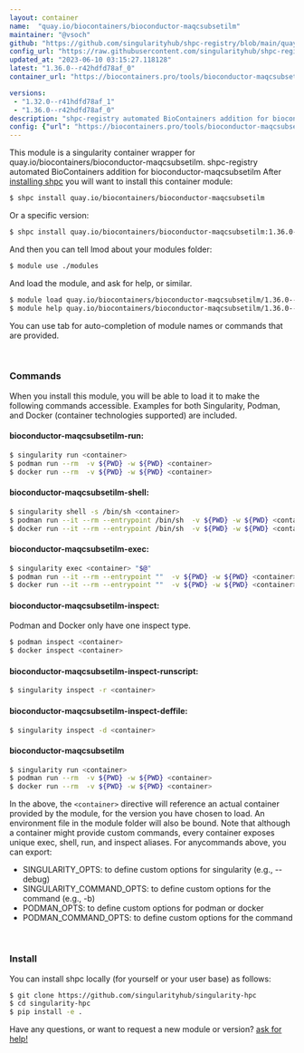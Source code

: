 ```yaml
---
layout: container
name:  "quay.io/biocontainers/bioconductor-maqcsubsetilm"
maintainer: "@vsoch"
github: "https://github.com/singularityhub/shpc-registry/blob/main/quay.io/biocontainers/bioconductor-maqcsubsetilm/container.yaml"
config_url: "https://raw.githubusercontent.com/singularityhub/shpc-registry/main/quay.io/biocontainers/bioconductor-maqcsubsetilm/container.yaml"
updated_at: "2023-06-10 03:15:27.118128"
latest: "1.36.0--r42hdfd78af_0"
container_url: "https://biocontainers.pro/tools/bioconductor-maqcsubsetilm"

versions:
 - "1.32.0--r41hdfd78af_1"
 - "1.36.0--r42hdfd78af_0"
description: "shpc-registry automated BioContainers addition for bioconductor-maqcsubsetilm"
config: {"url": "https://biocontainers.pro/tools/bioconductor-maqcsubsetilm", "maintainer": "@vsoch", "description": "shpc-registry automated BioContainers addition for bioconductor-maqcsubsetilm", "latest": {"1.36.0--r42hdfd78af_0": "sha256:2b9724ef8aa17ced95b461311d466353ad6285081d1dd9ce312e2d18f8755dcc"}, "tags": {"1.32.0--r41hdfd78af_1": "sha256:e31b095c84a21901794d31aebce9107efe521e1b013312c91b307876c35261ee", "1.36.0--r42hdfd78af_0": "sha256:2b9724ef8aa17ced95b461311d466353ad6285081d1dd9ce312e2d18f8755dcc"}, "docker": "quay.io/biocontainers/bioconductor-maqcsubsetilm"}
---
```


This module is a singularity container wrapper for quay.io/biocontainers/bioconductor-maqcsubsetilm.
shpc-registry automated BioContainers addition for bioconductor-maqcsubsetilm
After [installing shpc](#install) you will want to install this container module:


```bash
$ shpc install quay.io/biocontainers/bioconductor-maqcsubsetilm
```

Or a specific version:

```bash
$ shpc install quay.io/biocontainers/bioconductor-maqcsubsetilm:1.36.0--r42hdfd78af_0
```

And then you can tell lmod about your modules folder:

```bash
$ module use ./modules
```

And load the module, and ask for help, or similar.

```bash
$ module load quay.io/biocontainers/bioconductor-maqcsubsetilm/1.36.0--r42hdfd78af_0
$ module help quay.io/biocontainers/bioconductor-maqcsubsetilm/1.36.0--r42hdfd78af_0
```

You can use tab for auto-completion of module names or commands that are provided.

<br>

### Commands

When you install this module, you will be able to load it to make the following commands accessible.
Examples for both Singularity, Podman, and Docker (container technologies supported) are included.

#### bioconductor-maqcsubsetilm-run:

```bash
$ singularity run <container>
$ podman run --rm  -v ${PWD} -w ${PWD} <container>
$ docker run --rm  -v ${PWD} -w ${PWD} <container>
```

#### bioconductor-maqcsubsetilm-shell:

```bash
$ singularity shell -s /bin/sh <container>
$ podman run --it --rm --entrypoint /bin/sh  -v ${PWD} -w ${PWD} <container>
$ docker run --it --rm --entrypoint /bin/sh  -v ${PWD} -w ${PWD} <container>
```

#### bioconductor-maqcsubsetilm-exec:

```bash
$ singularity exec <container> "$@"
$ podman run --it --rm --entrypoint ""  -v ${PWD} -w ${PWD} <container> "$@"
$ docker run --it --rm --entrypoint ""  -v ${PWD} -w ${PWD} <container> "$@"
```

#### bioconductor-maqcsubsetilm-inspect:

Podman and Docker only have one inspect type.

```bash
$ podman inspect <container>
$ docker inspect <container>
```

#### bioconductor-maqcsubsetilm-inspect-runscript:

```bash
$ singularity inspect -r <container>
```

#### bioconductor-maqcsubsetilm-inspect-deffile:

```bash
$ singularity inspect -d <container>
```



#### bioconductor-maqcsubsetilm

```bash
$ singularity run <container>
$ podman run --rm  -v ${PWD} -w ${PWD} <container>
$ docker run --rm  -v ${PWD} -w ${PWD} <container>
```


In the above, the `<container>` directive will reference an actual container provided
by the module, for the version you have chosen to load. An environment file in the
module folder will also be bound. Note that although a container
might provide custom commands, every container exposes unique exec, shell, run, and
inspect aliases. For anycommands above, you can export:

 - SINGULARITY_OPTS: to define custom options for singularity (e.g., --debug)
 - SINGULARITY_COMMAND_OPTS: to define custom options for the command (e.g., -b)
 - PODMAN_OPTS: to define custom options for podman or docker
 - PODMAN_COMMAND_OPTS: to define custom options for the command

<br>

### Install

You can install shpc locally (for yourself or your user base) as follows:

```bash
$ git clone https://github.com/singularityhub/singularity-hpc
$ cd singularity-hpc
$ pip install -e .
```

Have any questions, or want to request a new module or version? [ask for help!](https://github.com/singularityhub/singularity-hpc/issues)